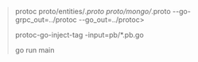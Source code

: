 > protoc proto/entities/*.proto proto/mongo/*.proto --go-grpc_out=../protoc --go_out=../protoc>
> 
> protoc-go-inject-tag -input=pb/*.pb.go
> 
> go run main